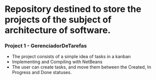 # Repository destined to store the projects of the subject of architecture of software.

### Project 1 - GerenciadorDeTarefas
* The project consists of a simple idea of tasks in a kanban
* Implementing and Compiling with NetBeans
* The user can create tasks, and move them between the Created, In Progress and Done statuses.

